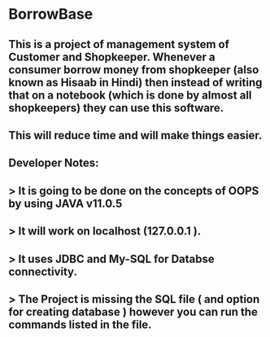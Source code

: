 # BorrowBase

## This is a project of management system of Customer and Shopkeeper. Whenever a consumer borrow money from shopkeeper (also known as Hisaab in Hindi) then instead of writing that on a notebook (which is done by almost all shopkeepers) they can use this software.
## This will reduce time and will make things easier.

## Developer Notes:
## > It is going to be done on the concepts of OOPS by using JAVA v11.0.5
## > It will work on localhost (127.0.0.1 ).
## > It uses JDBC and My-SQL for Databse connectivity.
## > The Project is missing the SQL file ( and option for creating database ) however you can run the commands listed in the file.
